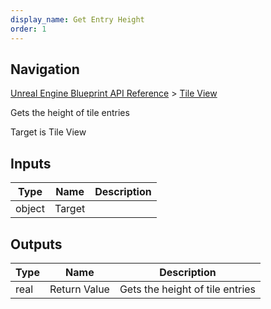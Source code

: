 ```yaml
---
display_name: Get Entry Height
order: 1
---
```

## Navigation

[Unreal Engine Blueprint API Reference](https://dev.epicgames.com/documentation/en-us/unreal-engine/BlueprintAPI) > [Tile View](https://dev.epicgames.com/documentation/en-us/unreal-engine/BlueprintAPI/TileView)

Gets the height of tile entries

Target is Tile View

## Inputs

| Type | Name | Description |
| --- | --- | --- |
| object | Target |  |

## Outputs

| Type | Name | Description |
| --- | --- | --- |
| real | Return Value | Gets the height of tile entries |
